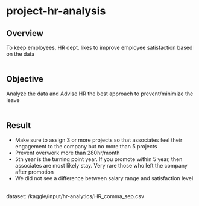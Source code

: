 # project-hr-analysis

## Overview<br>
  To keep employees, HR dept. likes to improve employee satisfaction based on the data<br>
<br>
## Objective<br>
  Analyze the data and Advise HR the best approach to prevent/minimize the leave<br>
<br>
## Result<br>
  * Make sure to assign 3 or more projects so that associates feel their engagement to the company but no more than 5 projects<br>
  * Prevent overwork more than 280hr/month<br>
  * 5th year is the turning point year. If you promote within 5 year, then associates are most likely stay. Very rare those who left the company after promotion<br>
  * We did not see a difference between salary range and satisfaction level<br>
<br>
dataset:  /kaggle/input/hr-analytics/HR_comma_sep.csv<br>

